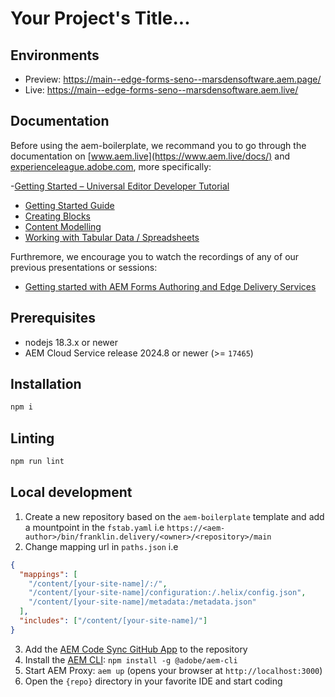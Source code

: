 # Your Project's Title...

## Environments

- Preview: https://main--edge-forms-seno--marsdensoftware.aem.page/
- Live: https://main--edge-forms-seno--marsdensoftware.aem.live/

## Documentation

Before using the aem-boilerplate, we recommand you to go through the documentation on [www.aem.live](https://www.aem.live/docs/) and [experienceleague.adobe.com](https://experienceleague.adobe.com/en/docs/experience-manager-cloud-service/content/edge-delivery/wysiwyg-authoring/authoring), more specifically:

-[Getting Started – Universal Editor Developer Tutorial](https://www.aem.live/developer/ue-tutorial)

- [Getting Started Guide](https://experienceleague.adobe.com/en/docs/experience-manager-cloud-service/content/edge-delivery/wysiwyg-authoring/edge-dev-getting-started)
- [Creating Blocks](https://experienceleague.adobe.com/en/docs/experience-manager-cloud-service/content/edge-delivery/wysiwyg-authoring/create-block)
- [Content Modelling](https://experienceleague.adobe.com/en/docs/experience-manager-cloud-service/content/edge-delivery/wysiwyg-authoring/content-modeling)
- [Working with Tabular Data / Spreadsheets](https://experienceleague.adobe.com/en/docs/experience-manager-cloud-service/content/edge-delivery/wysiwyg-authoring/tabular-data)

Furthremore, we encourage you to watch the recordings of any of our previous presentations or sessions:

- [Getting started with AEM Forms Authoring and Edge Delivery Services](https://experienceleague.adobe.com/en/docs/events/experience-manager-gems-recordings/gems2024/edge-delivery-for-aem-forms)

## Prerequisites

- nodejs 18.3.x or newer
- AEM Cloud Service release 2024.8 or newer (>= `17465`)

## Installation

```sh
npm i
```

## Linting

```sh
npm run lint
```

## Local development

1. Create a new repository based on the `aem-boilerplate` template and add a mountpoint in the `fstab.yaml`
   i.e `https://<aem-author>/bin/franklin.delivery/<owner>/<repository>/main`
2. Change mapping url in `paths.json`
   i.e

```json
{
  "mappings": [
    "/content/[your-site-name]/:/",
    "/content/[your-site-name]/configuration:/.helix/config.json",
    "/content/[your-site-name]/metadata:/metadata.json"
  ],
  "includes": ["/content/[your-site-name]/"]
}
```

3. Add the [AEM Code Sync GitHub App](https://github.com/apps/aem-code-sync) to the repository
4. Install the [AEM CLI](https://github.com/adobe/helix-cli): `npm install -g @adobe/aem-cli`
5. Start AEM Proxy: `aem up` (opens your browser at `http://localhost:3000`)
6. Open the `{repo}` directory in your favorite IDE and start coding
